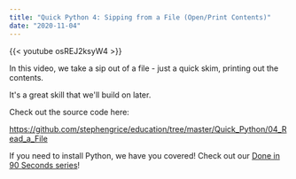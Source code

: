 ```yaml
---
title: "Quick Python 4: Sipping from a File (Open/Print Contents)"
date: "2020-11-04"
---
```


{{< youtube osREJ2ksyW4 >}}

In this video, we take a sip out of a file - just a quick skim, printing out the contents. 

It's a great skill that we'll build on later. 

Check out the source code here:

<https://github.com/stephengrice/education/tree/master/Quick_Python/04_Read_a_File>

If you need to install Python, we have you covered! Check out our [Done in 90 Seconds series](#)!